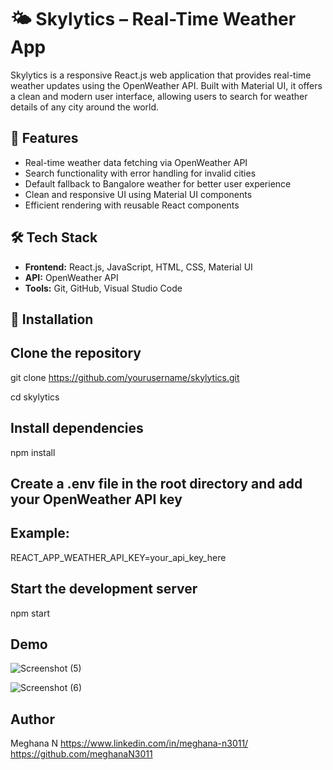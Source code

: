 # 🌤️ Skylytics – Real-Time Weather App

Skylytics is a responsive React.js web application that provides real-time weather updates using the OpenWeather API. Built with Material UI, it offers a clean and modern user interface, allowing users to search for weather details of any city around the world.

## 🚀 Features

- Real-time weather data fetching via OpenWeather API  
- Search functionality with error handling for invalid cities  
- Default fallback to Bangalore weather for better user experience  
- Clean and responsive UI using Material UI components  
- Efficient rendering with reusable React components  

## 🛠️ Tech Stack

- **Frontend:** React.js, JavaScript, HTML, CSS, Material UI  
- **API:** OpenWeather API  
- **Tools:** Git, GitHub, Visual Studio Code  

## 📂 Installation

## Clone the repository
git clone https://github.com/yourusername/skylytics.git

cd skylytics

## Install dependencies
npm install

## Create a .env file in the root directory and add your OpenWeather API key

## Example:
REACT_APP_WEATHER_API_KEY=your_api_key_here

## Start the development server
npm start

## Demo

![Screenshot (5)](https://github.com/user-attachments/assets/04b3163f-c33e-42f0-b1e6-867c47d96ddf)

![Screenshot (6)](https://github.com/user-attachments/assets/9c0d3a82-5e97-4349-8f9d-85d2a77a0c6e)

## Author

Meghana N
https://www.linkedin.com/in/meghana-n3011/
https://github.com/meghanaN3011


